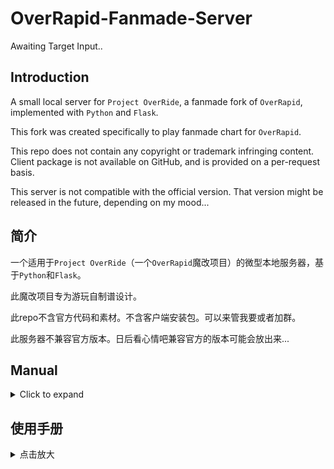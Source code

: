 # OverRapid-Fanmade-Server

Awaiting Target Input..

## Introduction

A small local server for ```Project OverRide```, a fanmade fork of ```OverRapid```, implemented with ```Python``` and ```Flask```.

This fork was created specifically to play fanmade chart for ```OverRapid```.

This repo does not contain any copyright or trademark infringing content. Client package is not available on GitHub, and is provided on a per-request basis.

This server is not compatible with the official version. That version might be released in the future, depending on my mood...


## 简介

一个适用于```Project OverRide```（一个```OverRapid```魔改项目）的微型本地服务器，基于```Python```和```Flask```。

此魔改项目专为游玩自制谱设计。

此repo不含官方代码和素材。不含客户端安装包。可以来管我要或者加群。

此服务器不兼容官方版本。日后看心情吧兼容官方的版本可能会放出来...


## Manual

<details>
<summary>Click to expand</summary>
<br>

### Preface

Please join QQ group (511974777) to report issues. It is not encouraged to use the private server to play the official content. Help will not be provided for this.

### Server Setup and Connection

Download the server and respective platform's installation package from the group files.

Unzip the server to your PC or MAC (referred to as the machine) and install the application package to your mobile device (referred to as the device). Linux users should help themselves lol

Android package has been renamed and icon replaced to allow better distinction with the official client. You need jailbroken devices and tools such as trollstore to install on iOS.

Install ```python``` and ```pip``` on your machine. To install ```pip``` on MAC, you can use

```
curl https://bootstrap.pypa.io/get-pip.py -o get-pip.py
python3 get-pip.py
```

Note that MAC uses ```python3```. Code examples in this document will use the default of Windows, which is ```python```. After the installation, install ```flask``` using ```pip install flask```

After it is installed, make sure your machine and device are under the same subnetwork, say, wifi. Open ```cmd``` on PC and type ```ipconfig```. Open ```terminal``` on MAC and type ```ifconfig```.

Use the output to find the machine's subnet IPV4. Open ```config.py``` inside the server folder and change the IP address to the one you just got. Change the port as you please.
 
Open cmd in the server directory and type python 6000.py. Wait a moment. Once the server started, Open ```OverRide``` on your device.

In the Connection UI, enter the server's ```http://ip:port/``` according to the specification.

Click OK, and enter a username, or an existing 24-digit ```UID``` (covered in the "Advanced" section).

Download all the resources and enter the game.

### Adding Charts

Download the chart's zip archive. Move the archive to the server folder. Do not import on your own, as naming conflict might happen.

Open ```cmd``` in the server directory and type ```python importer.py```

Enter the zip archive's name. If the pack fails the built-in basic file hierarchy checks, some error messages may be shown. Those should be directed to the charter.

After the successful import, you need to restart the client or click the file verification button in the settings page.
If you want to delete a chart, go to the "Game Ready" page and note the ```SID``` on the top right corner. Open ```cmd``` in the server directory and type ```python importer.py```
Enter the ```SID``` and press ```y``` to delete.

### Advanced

#### Log in using ```UID```:

Use if you have registered before and would like to set up a new device with it.

Go to the settings page on your old device. Click the "Account" text under the "Account Settings" header 4 times. Your ```UID``` will be displayed and can be saved via screenshot. Go to the new device, enter the ```UID``` on the username page, and click OK.

#### Disable registration

Set ```REGISTRATION``` in ```config.py``` to ```False```. Account can only be restored via UID after this is turned off.

#### Ban user

Open ```player.db``` using ```DB Browser``` and go to the specific player. change the ```banned``` value. 0 means not banned. 1 means the user cannot change their nickname nor submit scores to leaderboard. If the value is a string, the user will be prompted the string as the reason of their ban, and the client will close after the the text prompt is shown (after intro video is done).

#### Reset leaderboard

clear the ```rank``` table of the database.

### Charting

```OverRide``` uses ```BMS``` charting specification. Audio playbacks are overwritten (keysound will not work, and the sound files specified within the chart file is ignored). Channel 0, 1, 2 are the left 3 lanes, 3, 4 are scratch lanes for left and right, and 5, 6, 7 are the right 3 lanes. Speed changes can be specified using BMS's built in ```bpm``` capability, and chart reverse can be assigned using ```0B``` and ```0C```.

Two ways to make charts:

1.	Use OSU! Mania to make 8k charts and convert the ```.osu``` file to ```.bms```. The conversion tool is in the group file. Note: Use text editor to remove negative value ```TimingPoint``` from the ```.osu``` charts, or the tool will report error. After conversion, use a text editor to replace all ```ZZ``` to ```01```. After that, open the ```.bms``` chart with ```pBMsc``` to fix and modify. The chart should not contain non-01 value.

2.	Use Malody to make 8k charts and convert the file to ```.bms```. Exploring...

// I will leave the actual charting to the professionals

You should have a ```mp3``` file and ```bms``` charts.

Make a ```id``` string for the song. Don't worry about collisions, as ```importer``` can address these. Find a thumbnail and name it ```id.jpg/png```.
Rename the charts to ```id_difficulty.bms```. Supported difficulties are ```EL,EX,PR,LPR,EL4,EX4,PR4```

Place charts to ```note``` folder. Place the thumbnail to ```thumbs``` folder. Place the music to ```music``` folder.
 
That's it for files. Next, let's modify ```manifest.json```.

```
[
  {
    "id": 1, // Ignore
    "title": "Music Name", // Music title
    "artist": "Music Artist", //Musician
    "isJapanese": false,	//Use Japanese display mode
    "bpm": 167,	//bpm number
    "sync_6k": "0/0/0/-1400", //Chart offset values. 6k: EL,EX,LPR,PR. 4k: EL,EX,PR.
    "sync_4k": "0/0/0",
    "diff_6k": "0/0/0/18",	// Chart difficulty。If not charted, use 0.
    "diff_4k": "0/0/0",
    "charter_6k": "-/-/-/charterA", //Charter information
    "charter_4k": "-/-/-",
    "mp3": "song",	//Song ID.
    "preview": "-1/-1", //Start time of 2 music previews, in seconds.
    "bga": "-1400/24/3559" // Delete this line if no BGA is available
    }
]
```

If you wish to make BGA, see section below. If not, delete the ```bga``` field.

That's it for the manifest. Select all files and folders, and compress to ```zip```. See "Adding Charts" section for chart importing.

### Importer File Checking

```importer``` will conduct basic check for the zip file. If the check is passed, only the necessary files will be copied to the server. 5 checks are conducted:

1.	A correctly named jpg or png should be in the thumbs folder.

Example: If the song ID is ```test```, a ```test.jpg``` or ```test.png``` should exist.

2.	The correctly named mp3 should be in the music folder.

Example: If the song ID is ```test```, a ```test.mp3``` should exist.

3.	If the manifest contains bga section, the bga zip file should be in the bga folder.

Example: If the song ID is ```test``` and has a ```bga``` section in manifest, a ```test.zip``` should exist.
 
4.	If the manifest does not have bga, there should not be a bga zip file in the bga folder.

Example: If song ID ```test``` does not have ```bga``` section in manifest, ```test.zip``` should not exist. Note: Did you forget to add the bga to manifest?

5.	All difficulties specified in the manifest should have a corresponding note file in the note folder.

Example: Song ID is ```test``` and manifest specifies multiple non-zero difficulties. All charts should exist.

### Making BGA

Download the MP4 from YouTube or other platforms. 360p is enough.

Put the video in the folder from the archive. Remember to ```pip install opencv-python```

Open ```cmd``` in the directory and type ```python v2b.py```

Follow the instructions. ```fps``` are typically 15 or 24. After the frames are extracted, go to the output folder and remove the black frame at the start and end to save some space.

ZIP all the images and fill the ```bga``` section of the manifest.

The 1st number is the millisecond offset. The 2nd number is the frame rate. The 3rd number is the frame number of the last frame.

Add the zip archive to the bga directory.

</details>

## 使用手册

<details>
<summary>点击放大</summary>
<br>

### 前言

如有错漏敬请加群（511974777）联系。不鼓励使用私服游玩官曲的行为。不会提供这方面的帮助。

### 搭建服务器和连接


群文件下载服务器，下载对应平台的安装包。

PC 或 MAC（统称主机）解压服务器，linux 自己去搞（

设备安装下载好的安装包。 Android 已修改包名和图标，不会和官方冲突。iOS 需要 trollstore 之类的 jailbroken 工具。

主机安装 ```python```，安装 ```pip```。MAC 安装 ```pip``` 可使用

```
curl https://bootstrap.pypa.io/get-pip.py -o get-pip.py
python3 get-pip.py
```

注意 MAC 默认为 ```python3```。往后的示例默认用 windows 的默认，即 ```python```。安装完成后 ```pip install flask```

安装完成后，设备和主机确认在同一子网下，例如 wifi。

PC 打开 ```cmd``` 输入 ```ipconfig```。MAC 打开 ```terminal``` 输入 ```ifconfig```。进而找到本机的子网 IPV4。
主机打开服务器文件夹的 ```config.py``` 修改 IP 地址。Port 也可以更改。

服务器文件夹内 ```cmd``` 输入 ```python 6000.py```，等一小会。跑起来之后，设备打开 ```OverRide```.

接下来的连接窗口，按照格式输入服务器的 ```http://ip:port/```

点击 OK，输入用户名或已有的 24 位 ```UID```（高级操作章节）。下载资源，进入游戏。
 
### 添加谱面

下载曲包 zip 文件。将压缩包移到服务器文件夹内。不要自己导入。可能出现重名问题。

服务器文件夹内 ```cmd``` 输入 ```python importer.py```

接下来输入压缩包的名字。如果曲包没有通过基本文件格式检查将报错。请向谱师提供错误截图。导入成功后重启客户端，或进入设置点击文件校验按钮。

如想删除谱面，请进入游戏就绪界面，并记住右上角的 ```SID```.

服务器文件夹内 ```cmd``` 输入 ```python importer.py```

输入 ```SID```。输入 ```y``` 来确认删除。

### 高级操作

#### 使用 ```UID``` 登录：

你之前注册过账号，并想用这个账号在新设备上玩。

进入老设备的设置页面。点击 账号设置 下的标题文字 账号 4 次。```UID``` 将显示，可以截屏保存。在新的设备上的登陆界面输入 ```UID```，点击确认。

#### 关闭注册

把```config.py```里的```REGISTRATION```设成```False```。如果关闭，只能通过UID恢复已有账号来开始游戏。

#### 封禁用户

用```DB Browser```打开```player.db```。找到该用户。修改```banned```数值。0代表不封禁。1代表禁止昵称修改并禁止排行榜分数上传。如果数值是字符串，玩家在开场视频结束后将被提示封禁，该字符串将显示给玩家，作为封禁理由。客户端将会关闭。

#### 重置排行榜

清除```rank```数据库表。

### 制谱

```OverRide``` 使用 ```BMS``` 谱面格式。音频播放不可用（按键音不可用，谱面文件内的音频被无视）。0, 1, 2 轨为左侧 3 轨，3, 4 为左右划键，5, 6, 7 为右侧 3 轨。变速可在谱面内通过 ```BMS``` 自带的 ```bpm``` 设定，谱面倒退可以通过 ```0B``` 和 ```0C``` 来指定。

目前的两个制谱方式：
 
1.	通过 OSU! Mania 制 8k 谱并将 ```.osu``` 文件转至 ```.bms```。转码工具在群文件里。注意事项：提前用文本编辑器删除负值 ```TimingPoint```，否则工具会报错。转码后用文本编辑器将所有 ```ZZ``` 变成 01. 之后用 ```pBMsc``` 打开 ```bms``` 进行修改修复并保存。谱面内不应出现非 01 的值。

2.	通过 Malody 制 8k 谱并将谱面转至 ```.bms```。正在探索中。

//具体制谱思路让专业的来写（

现在，你应该有歌曲的 ```mp3``` 音乐文件，和 ```bms``` 谱面。

给歌曲定个 ```id``` 字符串。不用担心和别人重名，如果使用 ```importer``` 导入会自动解决。找到歌曲的封面并重命名为 歌曲 ```id.jpg/png```.
将谱面重命名为 ```id_难度.bms```，支持的难度为 ```EL,EX,PR,LPR,EL4,EX4,PR4```.
谱面放到 ```note``` 文件夹。歌曲封面放到 ```thumbs```。音乐文件放到 ```music```。不要放无关的文件。至此，文件安放完毕。接下来要修改 ```manifest.json```.

```
[
  {
    "id": 1, // 无视
    "title": "Music Name", // 曲名
    "artist": "Music Artist", //曲师
    "isJapanese": false,	//是否用日语模式显示 
    "bpm": 167,	//bpm 数字
    "sync_6k": "0/0/0/-1400", //谱面偏移值. 6k: EL,EX,LPR,PR. 4k: EL,EX,PR.
    "sync_4k": "0/0/0",
    "diff_6k": "0/0/0/18",	// 谱面难度。如果没有谱面填 0.
    "diff_4k": "0/0/0",
    "charter_6k": "-/-/-/charterA", //谱师信息
    "charter_4k": "-/-/-",
    "mp3": "song",	//歌曲 ID。
    "preview": "-1/-1", //两段音乐 preview 开始时间，以秒计
    "bga": "-1400/24/3559" //如曲目没有BGA删除此行
  }
]

```

如果想做 BGA 可以参考下方。如果不想做必须删除 ```bga``` 行。

至此，```manifest``` 编辑完成。全选所有文件夹和 ```manifest.json```，压缩成 ```zip```。
 
导入可以参考“添加谱面”章节。

### Importer 文件检查


Importer 会对包体进行基本检查。如果检查通过，只会将需要的文件拷贝到服务器里。总共检查 5 项内容：

1.	至少一个正确命名的 jpg 或 png 图片应该在 thumbs 文件夹里。

举例：如果歌曲 ID：```test```，```test.jpg``` 或者 ```test.png``` 应该存在。

2.	正确命名的 MP3 文件应该在 music 文件夹里。

举例：如果歌曲 ID：```test```，```test.mp3``` 应该存在。

3.	如果 manifest 里有 bga，则 bga 压缩包应该在 bga 文件夹里。

举例：如果歌曲 ID：```test``` 且 manifest 里有 ```bga``` 行，```test.zip``` 应该存在。

4.	如果 manifest 里没有 ```bga``` 而 ```bga``` 文件夹里存在 ```bga``` 压缩包。虽然不会出现错误程序也会提示。

举例：歌曲 ID：```test``` 且 manifest 里没有 ```bga``` 行，而 ```test.zip``` 存在。是不是忘写进 manifest 了？

5.	写进 manifest 的谱面难度应该都在 note 文件夹里。

举例：歌曲 ID：```test``` 且 manifest 里写明有多个非 0 难度，而 ```note``` 里缺少谱面。


### 制作 BGA

油管或者其他平台下载视频 MP4 文件。清晰度只要是 360p 以上就行。

将视频文件放到解压的文件夹里。记得 ```pip install opencv-python```

文件夹内 ```cmd``` 输入 ```python v2b.py```

根据提示操作，一般 ```fps``` 为 15 或 24. 完成后进入文件夹，删除黑屏的帧来节省空间。
 
所有图片压 zip 包，填写 manifest 里的 ```bga```。

第一个数字为毫秒偏移。第二个数字为帧率。第三个数字为最后一帧的数字。将压好的 zip 包放到 ```bga``` 文件夹里。

</details>